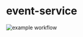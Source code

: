 # event-service
![example workflow](https://github.com/DigVijayWa/event-service/actions/workflows/build.yml/badge.svg)
